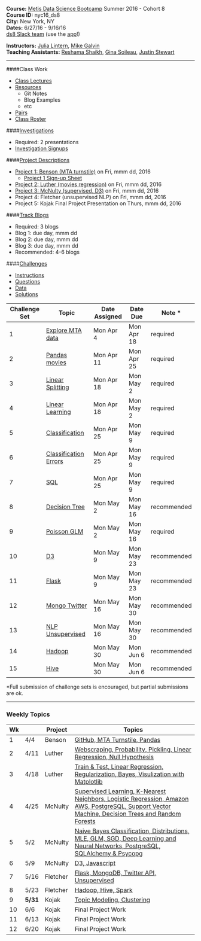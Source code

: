 **Course:**    [Metis Data Science Bootcamp](http://www.thisismetis.com/data-science) Summer 2016 - Cohort 8  
**Course ID:** nyc16_ds8  
**City:**      New York, NY  
**Dates:**     6/27/16 - 9/16/16  
[ds8 Slack team](https://summer-nyc16-metis.slack.com/) (use the [app](https://slack.com/downloads)!)  

**Instructors:**  [Julia Lintern](https://www.linkedin.com/in/julia-lintern-a5141384), [Mike Galvin](https://www.linkedin.com/in/mikejgalvin)  
**Teaching Assistants:**  [Reshama Shaikh](https://www.linkedin.com/in/reshamas), [Gina Soileau](https://www.linkedin.com/in/gfsoileau), [Justin Stewart](https://www.linkedin.com/in/jstnstwrt)

---

####Class Work
* [Class Lectures](/class_lectures/)
* [Resources](resources/)
  * Git Notes
  * Blog Examples
  * etc
* [Pairs](student_pairs.md)
* [Class Roster]( )

####[Investigations](/investigations) 
* Required:  2 presentations
* [Investigation Signups]()

####[Project Descriptions](/projects)
* [Project 1: Benson (MTA turnstile)](/projects/01-benson/README.md) on Fri, mmm dd, 2016
  * [Project 1 Sign-up Sheet]()
* [Project 2: Luther (movies regression)](/projects/02-luther/README.md) on Fri, mmm dd, 2016
* [Project 3: McNulty (supervised, D3)](/projects/03-mcnulty/README.md) on Fri, mmm dd, 2016
* Project 4: Fletcher (unsupervised NLP) on Fri, mmm dd, 2016
* Project 5: Kojak Final Project Presentation on Thurs, mmm dd, 2016

####[Track Blogs]()
* Required:  3 blogs
* Blog 1:  due day, mmm dd
* Blog 2:  due day, mmm dd
* Blog 3:  due day, mmm dd
* Recommended:  4-6 blogs


####[Challenges](/challenges)
* [Instructions](/challenges/README.md)
* [Questions](/challenges/challenges_questions)
* [Data](challenges/challenges_data)
* [Solutions](challenges/challenges_solutions)

| Challenge Set  | Topic                 | Date Assigned | Date Due   | Note *      |
|----------------|-----------------------|---------------|------------|-------------|
| 1              | [Explore MTA data](/challenges/01-benson)      | Mon Apr  4    | Mon Apr 18 | required    |
| 2              | [Pandas movies](/challenges/02-luther1)                | Mon Apr 11    | Mon Apr 25 | required    |
| 3              | [Linear Splitting](/challenges/03-linear_splitting)      | Mon Apr 18    | Mon May 2  | required    |
| 4              | [Linear Learning](/challenges/04-linear_learning)       | Mon Apr 18    | Mon May 2  | required    |
| 5              | [Classification](/challenges/05-classification)        | Mon Apr 25    | Mon May  9 | required    |
| 6              | [Classification Errors](/challenges/06-classification_errors) | Mon Apr 25    | Mon May  9 | required    |
| 7              | [SQL](/challenges/07-sql)                   | Mon Apr 25    | Mon May  9 | required    |
| 8              | [Decision Tree](/challenges/08-decision_tree)         | Mon May 2     | Mon May 16 | recommended |
| 9              | [Poisson GLM](/challenges/09-poisson_glm)           | Mon May 2     | Mon May 16 | required    |
| 10             | [D3](/challenges/10-d3)                    | Mon May  9    | Mon May 23 | recommended |
| 11             | [Flask](/challenges/11-flask)                 | Mon May  9    | Mon May 23 | recommended |
| 12             | [Mongo Twitter](/challenges/12-mongo_twitter)         | Mon May 16    | Mon May 30 | recommended |
| 13             | [NLP Unsupervised](/challenges/13-nlp_unsupervised)      | Mon May 16    | Mon May 30 | recommended |
| 14             | [Hadoop](/challenges/14-hadoop)                | Mon May 30    | Mon Jun  6 | recommended |
| 15             | [Hive](/challenges/15-hive)                  | Mon May 30    | Mon Jun  6 | recommended |

*Full submission of challenge sets is encouraged, but partial submissions are ok. 

---

### Weekly Topics

| Wk |   | Project | Topics                 |  
|----|-------|---------|-------------------------|
| 1  | 4/4 | Benson | [GitHub, MTA Turnstile, Pandas](/class_lectures/week01-benson/) |   
| 2  | 4/11 | Luther | [Webscraping, Probability, Pickling, Linear Regression, Null Hypothesis](/class_lectures/week02-luther1/)  |  
| 3 |  4/18 | Luther  | [Train & Test, Linear Regression, Regularization, Bayes, Visulization with Matplotlib](/class_lectures/week03-luther2/)        |   
| 4 | 4/25 | McNulty  | [Supervised Learning, K-Nearest Neighbors, Logistic Regression, Amazon AWS, PostgreSQL, Support Vector Machine, Decision Trees and Random Forests](/class_lectures/week04-mcnulty1/) |    
| 5 | 5/2 | McNulty   | [Naive Bayes Classification, Distributions, MLE, GLM, SGD, Deep Learning and Neural Networks, PostgreSQL, SQLAlchemy & Psycopg](/class_lectures/week05-mcnulty2/) |  
| 6  | 5/9 | McNulty | [D3, Javascript](/class_lectures/week06-mcnulty3/)      |      |  
| 7  | 5/16 | Fletcher     | [Flask, MongoDB, Twitter API, Unsupervised](/class_lectures/week07-fletcher1/) |  
| 8  | 5/23 | Fletcher     | [Hadoop, Hive, Spark](/class_lectures/week09-kojak1/)      |  
| 9  | **5/31** | Kojak | [Topic Modeling, Clustering](/class_lectures/week08-fletcher2/) |     
| 10 | 6/6     | Kojak | Final Project Work        |  
| 11 | 6/13    | Kojak | Final Project Work |    
| 12 | 6/20    | Kojak | Final Project Work |  
